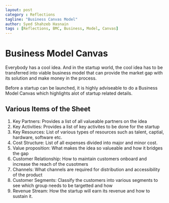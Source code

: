 ```yaml
---
layout: post
category : Reflections
tagline: "Business Canvas Model"
author: Syed Shahzeb Hasnain
tags : [Reflections, BMC, Business, Model, Canvas]
---
```

# Business Model Canvas
Everybody has a cool idea. And in the startup world, the cool idea has to be transferred into viable business model that can provide the market gap with its solution and make money in the process.

Before a startup can be launched, it is highly adviseable to do a Business Model Canvas which highlights alot of startup related details. 
## Various Items of the Sheet
1. Key Partners: Provides a list of all valueable partners on the idea
2. Key Activities: Provides a list of key activites to be done for the startup
3. Key Resources: List of various types of resources such as talent, captial, hardware, software etc.
4. Cost Structure: List of all expenses divided into major and minor cost.
5. Value proposition: What makes the idea so valueable and how it bridges the gap
6. Customer Relationship: How to maintain customers onboard and increase the reach of the cusotmers
7. Channels: What channels are required for distribution and accessibility of the product
8. Customer Segments: Classify the customers into various segments to see which group needs to be targetted and how
9. Revenue Stream: How the startup will earn its revenue and how to sustain it.